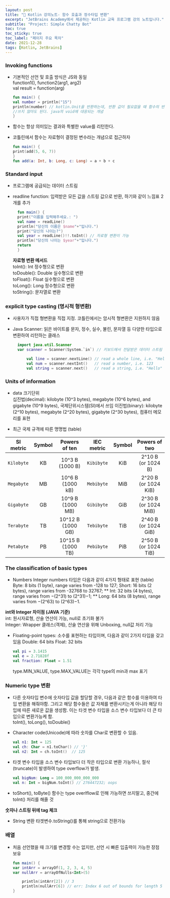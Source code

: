 ```yaml
---
layout: post
title: "📅 Kotlin 강의노트- 함수 호출과 정수타입 변환"
excerpt: "JetBrains Academy에서 제공하는 Kotlin 교육 프로그램 강의 노트입니다."
subtitle: "Project: Simple Chatty Bot"
toc: true
toc_sticky: true
toc_label: "페이지 주요 목차"
date: 2021-12-28
tags: [Kotlin, JetBrains]
---
```


### Invoking functions

- 기본적인 선언 및 호출 방식은 JS와 동일  
  function1(), function2(arg1, arg2)  
  val result = function(arg)

  ```kotlin
  fun main() {  
  val number = println("15")
  println(number) // kotlin.Unit을 반환하는데, 반환 값이 필요없을 때 함수의 반환 타입으로 Unit을 사용함. 함수끝에 return을
  //쓰지 않아도 된다. java의 void에 대응되는 개념
  }
  ```

- 함수는 항상 의미있는 결과와 특별한 value를 리턴한다.
- 코틀린에서 함수는 자료형이 결정된 변수라는 개념으로 접근하자

  ```kotlin
  fun main() {
  print(add(5, 6, 7))
  }
  fun add(a: Int, b: Long, c: Long) = a + b + c
  ```
### Standard input

- 프로그램에 공급되는 데이터 스트림
- readline function: 입력받은 모든 값을 스트링 값으로 반환, 하기와 같이 느낌표 2개를 추가
  
    ```kotlin
      fun main() {
      print("이름을 입력해주세요.: ")
      val name = readLine()
      println("당신의 이름은 $name"+"입니다.")
      print("당신의 나이는?")
      val year = readLine()!!.toInt() // 자료형 변환이 가능
      println("당신의 나이는 $year"+"입니다.")
      return
      }
    ```  

  **자료형 변환 메서드**  
  toInt(): Int 정수형으로 변환  
  toDouble(): Double 실수형으로 변환  
  toFloat(): Float 실수형으로 변환  
  toLong(): Long 정수형으로 변환  
  toString(): 문자열로 변환

### explicit type casting (명시적 형변환)

- 사용자가 직접 형변환을 직접 지정. 코틀린에서는 암시적 형변환은 지원하지 않음

- Java Scanner: 읽은 바이트를 문자, 정수, 실수, 불린, 문자열 등 다양한 타입으로 변환하여 리턴하는 클래스
  
    ```kotlin
      import java.util.Scanner
      var scanner = Scanner(System.`in`) // 키보드에서 전달받은 데이터 스트림
    
          val line = scanner.nextLine() // read a whole line, i.e. "Hello, Kotlin"ㅇ
          val num = scanner.nextInt()   // read a number, i.e. 123
          val string = scanner.next()   // read a string, i.e. "Hello"
    ```
    
### Units of information

- data 크기단위  
  십진법(decimal): kilobyte (10^3 bytes), megabyte (10^6 bytes), and gigabyte (10^9 bytes), 국제단위시스템(SI)에서 쓰임
  이진법(binary): kilobyte (2^10 bytes), megabyte (2^20 bytes), gigabyte (2^30 bytes), 컴퓨터 메모리를 표현  
    
  
- 최근 국제 규격에 따른 명명법 (table)

| SI metric  | Symbol |   Powers of ten   | IEC metric | Symbol |    Powers of two     | 
|------------|:------:|:-----------------:|:----------:|:------:|:--------------------:|
| `Kilobyte` |   KB   |  10^3 B (1000 B)  | `Kibibyte` |  KiB   |  2^10 B (or 1024 B)  |
| `Megabyte` |   MB   | 10^6 B (1000 kB)  | `Mebibyte` |  MiB   | 2^20 B (or 1024 KiB) | 
| `Gigabyte` |   GB   | 10^9 B (1000 MB)  | `Gibibyte` |  GiB   | 2^30 B (or 1024 MiB) | 
| `Terabyte` |   TB   | 10^12 B (1000 GB) | `Tebibyte` |  TiB   | 2^40 B (or 1024 GiB) | 
| `Petabyte` |   PB   | 10^15 B (1000 TB) | `Pebibyte` |  PiB   | 2^50 B (or 1024 TiB) |_ 


### The classification of basic types

- Numbers
  Integer numbers 타입은 다음과 같이 4가지 형태로 표현 (table)
  Byte: 8 bits (1 byte), range varies from -128 to 127;
  Short: 16 bits (2 bytes), range varies from -32768 to 32767;
  ** Int: 32 bits (4 bytes), range varies from −(2^31) to (2^31)−1; **
  Long: 64 bits (8 bytes), range varies from −(2^63) to (2^63)−1.

**int와 Integer 차이점 (JAVA 기준)**  
  int: 원시자료형, 산술 연산이 가능, null로 초기화 불가  
  Integer: Wrapper 클래스(객체), 산술 연산을 위해 Unboxing, null값 처리 가능
  
- Floating-point types: 소수를 표현하는 타입이며, 다음과 같이 2가지 타입을 갖고 있음
  Double: 64 bits
  Float: 32 bits
  
    ```kotlin
    val pi = 3.1415
    val e = 2.71828f
    val fraction: Float = 1.51
    ```

  type.MIN_VALUE, type.MAX_VALUE는 각각 type의 min과 max 표기

### Numeric type 변환

- 다른 숫자타입 변수에 숫자타입 값을 할당할 경우, 다음과 같은 함수를 이용하여 타입 변환을 해줘야함. 그리고 해당 함수들은
  값 자체를 변환시키는게 아니라 해당 타입에 따른 새로운 값을 생성함. 이는 타겟 변수 타입을 소스 변수 타입보다 더 큰 타입으로
  변환가능케 함.  
  toInt(), toLong(), toDouble()  


- Character code(Unicode)에 따라 숫자를 Char로 변환할 수 있음.
  
  ```kotlin
  val n1: Int = 125
  val ch: Char = n1.toChar() // '}'
  val n2: Int = ch.toInt()  // 125
  ```

- 타겟 변수 타입을 소스 변수 타입보다 더 작은 타입으로 변환 가능하나, 절삭(truncate)이 발생하여 
  type overflow가 발생.
    ```kotlin  
    val bigNum: Long = 100_000_000_000_000
    val n: Int = bigNum.toInt() // 276447232; oops
    ```
- toShort(), toByte() 함수는 type overlflow로 인해 가능하면 쓰지말고, 중간에 toInt() 처리를 해줄 것

**숫자나 스트링 뒤에 tag 체크**

- String 변환
  타겟변수.toString()를 통해 string으로 전환가능

### 배열

- 처음 선언했을 때 크기를 변경할 수는 없지만, 선언 시 빠른 입출력이 가능한 장점 보유

  ```kotlin
  fun main() {
  var intArr = arrayOf(1, 2, 3, 4, 5)
  var nullArr = arrayOfNulls<Int>(5)
  
      println(intArr[2]) // 3
      println(nullArr[6]) // err: Index 6 out of bounds for length 5
  }
  ```